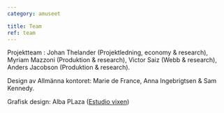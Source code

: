```yaml
---
category: amuseet

title: Team
ref: team
---
```


Projektteam : Johan Thelander (Projektledning, economy & research), Myriam Mazzoni (Produktion & research), Victor Saiz (Webb & research), Anders Jacobson (Produktion & research).

Design av Allmänna kontoret: Marie de France, Anna Ingebrigtsen & Sam Kennedy.

Grafisk design: Alba PLaza ([Estudio vixen](http://estudiovixen.es))